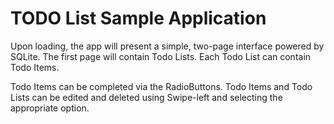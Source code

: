 # TODO List Sample Application

Upon loading, the app will present a simple, two-page interface powered by SQLite. The first page will contain Todo Lists. Each Todo List can contain Todo Items.

Todo Items can be completed via the RadioButtons.
Todo Items and Todo Lists can be edited and deleted using Swipe-left and selecting the appropriate option.